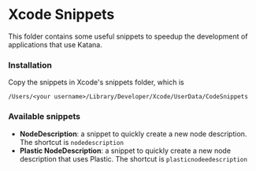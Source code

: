 # Xcode Snippets

This folder contains some useful snippets to speedup the development of applications that use Katana.



### Installation

Copy the snippets in Xcode's snippets folder, which is

```
/Users/<your username>/Library/Developer/Xcode/UserData/CodeSnippets
```

### Available snippets
* **NodeDescription**: a snippet to quickly create a new node description. The shortcut is `nodedescription`
* **Plastic NodeDescription**: a snippet to quickly create a new node description that uses Plastic. The shortcut is `plasticnodeedescription`



